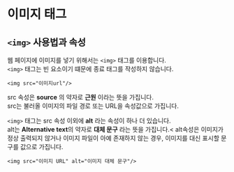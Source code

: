 # 이미지 태그

## `<img>` 사용법과 속성

웹 페이지에 이미지를 넣기 위해서는 `<img>` 태그를 이용합니다.<br>
`<img>` 태그는 빈 요소이기 떄문에 종료 태그를 작성하지 않습니다.

```
<img src="이미지url"/>
```

src 속성은 **source** 의 약자로 **근원** 이라는 뜻을 가집니다.<br>
src는 불러올 이미지의 파일 경로 또는 URL을 속성값으로 가집니다.

`<img>` 태그는 src 속성 이외에 **alt** 라는 속성이 하나 더 있습니다.<br>
alt는 **Alternative text**의 약자로 **대체 문구** 라는 뜻을 가집니다.<
alt속성은 이미지가 정상 출력되지 않거나 이미지 파일이 아예 존재하지 않는 경우, 이미지를 대신 표시할 문구를 값으로 가집니다.

```
<img src="이미지 URL" alt="이미지 대체 문구"/>
```

